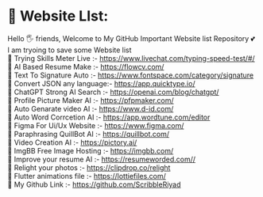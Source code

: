 # 💫 Website LIst:
Hello 🖐️ friends, Welcome to My GitHub Important Website list Repository  💕
<br>I am tryoing to save some Website list <br>
🔰 Trying Skills Meter Live :- https://www.livechat.com/typing-speed-test/#/ <br>
🔰  AI Based Resume Make    :- https://flowcv.com/ <br>
🔰 Text To Signature Auto   :- https://www.fontspace.com/category/signature <br>
🔰 Convert JSON any language:- https://app.quicktype.io/ <br>
🔰 ChatGPT Strong AI Search :- https://openai.com/blog/chatgpt/<br>
🔰 Profile Picture Maker AI :- https://pfpmaker.com/<br>
🔰 Auto Genarate video  AI  :- https://www.d-id.com/<br>
🔰 Auto Word Corrcetion AI  :- https://app.wordtune.com/editor <br>
🔰 Figma For Ui/Ux Website  :- https://www.figma.com/ <br>
🔰 Paraphrasing QuillBot AI :- https://quillbot.com/ <br>
🔰 Video Creation       AI  :- https://pictory.ai/ <br>
🔰 ImgBB Free Image Hosting :- https://imgbb.com/ <br>
🔰 Improve your resume AI   :-  https://resumeworded.com// <br>
🔰 Relight your photos      :-  https://clipdrop.co/relight <br>
🔰 Flutter animations file  :-  https://lottiefiles.com/ <br>
🔰 My Github Link           :-  https://github.com/ScribbleRiyad <br>



